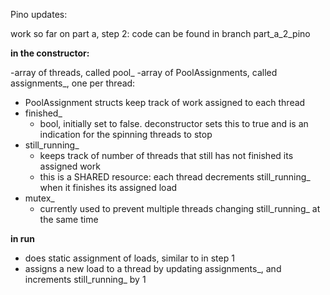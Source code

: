 Pino updates:

work so far on part a, step 2: code can be found in branch part_a_2_pino

**in the constructor:**

-array of threads, called pool_
-array of PoolAssignments, called assignments_, one per thread:
  - PoolAssignment structs keep track of work assigned to each thread
- finished_
  - bool, initially set to false. deconstructor sets this to true and is an indication for the spinning threads to stop
- still_running_
  - keeps track of number of threads that still has not finished its assigned work
  - this is a SHARED resource: each thread decrements still_running_ when it finishes its assigned load
- mutex_
  - currently used to prevent multiple threads changing still_running_ at the same time

**in run**
- does static assignment of loads, similar to in step 1
- assigns a new load to a thread by updating assignments_, and increments still_running_ by 1
